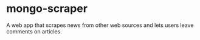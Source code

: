 # mongo-scraper

A web app that scrapes news from other web sources and lets users leave comments on articles.
